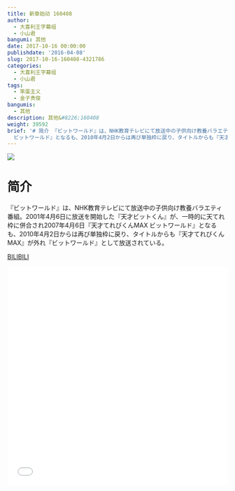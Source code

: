 ```yaml
---
title: 新章始动 160408
author:
  - 大喜利王字幕组
  - 小山君
bangumi: 其他
date: 2017-10-16 00:00:00
publishdate: '2016-04-08'
slug: 2017-10-16-160408-4321786
categories:
  - 大喜利王字幕组
  - 小山君
tags:
  - 笨蛋主义
  - 金子贵俊
bangumis:
  - 其他
description: 其他&#8226;160408
weight: 39592
brief: '# 简介 『ビットワールド』は、NHK教育テレビにて放送中の子供向け教養バラエティ番組。2001年4月6日に放送を開始した『天才ビットくん』が、一時的に天てれ枠に併合され2007年4月6日『天才てれびくんMAX
  ビットワールド』となるも、2010年4月2日からは再び単独枠に戻り、タイトルからも『天才てれびくんMAX』が外れ『ビットワールド』として放送されている。'
---
```


![](https://i.imgur.com/mbaHUPS.jpg)

# 简介  
 『ビットワールド』は、NHK教育テレビにて放送中の子供向け教養バラエティ番組。2001年4月6日に放送を開始した『天才ビットくん』が、一時的に天てれ枠に併合され2007年4月6日『天才てれびくんMAX ビットワールド』となるも、2010年4月2日からは再び単独枠に戻り、タイトルからも『天才てれびくんMAX』が外れ『ビットワールド』として放送されている。


  [BILIBILI](https://www.bilibili.com/video/av4321786/)


<div class="vcontainer">  <iframe class='video' src="//www.bilibili.com/blackboard/player.html?aid=4321786" width="100%" height="500" frameborder="0" allowfullscreen="allowfullscreen"></iframe></div>
